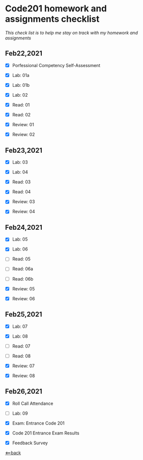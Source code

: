 # **Code201 homework and assignments checklist**
*This check list is to help me stay on track with my homework and assignments*

## **Feb22,2021**

- [X] Porfessional Competency Self-Assessment
- [X] Lab: 01a
- [X] Lab: 01b
- [X] Lab: 02
- [X] Read: 01
- [X] Read: 02
- [X] Review: 01
- [X] Review: 02


## **Feb23,2021**

- [X] Lab: 03
- [X] Lab: 04
- [X] Read: 03
- [X] Read: 04
- [X] Review: 03
- [X] Review: 04


## **Feb24,2021**

- [X] Lab: 05
- [X] Lab: 06
- [ ] Read: 05
- [ ] Read: 06a
- [ ] Read: 06b
- [X] Review: 05
- [X] Review: 06


## **Feb25,2021**

- [X] Lab: 07
- [X] Lab: 08
- [ ] Read: 07
- [ ] Read: 08
- [X] Review: 07
- [X] Review: 08


## **Feb26,2021**

- [X] Roll Call Attendance
- [ ] Lab: 09
- [X] Exam: Entrance Code 201
- [X] Code 201 Entrance Exam Results
- [X] Feedback Survey




[<==back](README.md)
